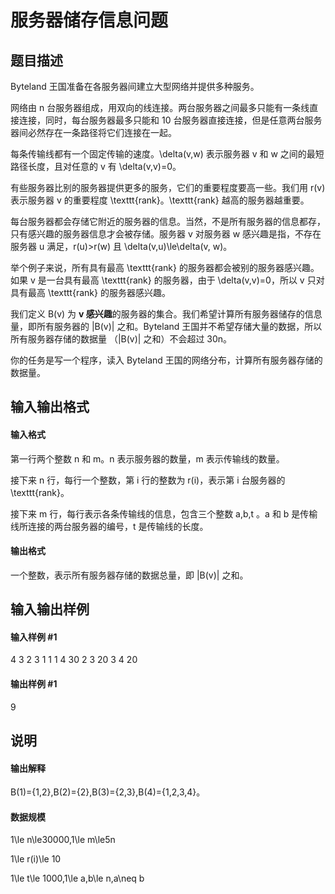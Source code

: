 
# 服务器储存信息问题
## 题目描述
Byteland 王国准备在各服务器间建立大型网络并提供多种服务。

网络由 n 台服务器组成，用双向的线连接。两台服务器之间最多只能有一条线直接连接，同时，每台服务器最多只能和 10 台服务器直接连接，但是任意两台服务器间必然存在一条路径将它们连接在一起。

每条传输线都有一个固定传输的速度。\delta(v,w) 表示服务器 v 和 w 之间的最短路径长度，且对任意的 v 有 \delta(v,v)=0。

有些服务器比别的服务器提供更多的服务，它们的重要程度要高一些。我们用 r(v) 表示服务器 v 的重要程度 \texttt{rank}。\texttt{rank} 越高的服务器越重要。

每台服务器都会存储它附近的服务器的信息。当然，不是所有服务器的信息都存，只有感兴趣的服务器信息才会被存储。服务器 v 对服务器 w 感兴趣是指，不存在服务器 u 满足，r(u)&gt;r(w) 且 \delta(v,u)\le\delta(v, w)。

举个例子来说，所有具有最高 \texttt{rank} 的服务器都会被别的服务器感兴趣。如果 v 是一台具有最高 \texttt{rank} 的服务器，由于 \delta(v,v)=0，所以 v 只对具有最高 \texttt{rank} 的服务器感兴趣。

我们定义 B(v) 为 **v 感兴趣**的服务器的集合。我们希望计算所有服务器储存的信息量，即所有服务器的 |B(v)| 之和。Byteland 王国并不希望存储大量的数据，所以所有服务器存储的数据量 （|B(v)| 之和）不会超过 30n。

你的任务是写一个程序，读入 Byteland 王国的网络分布，计算所有服务器存储的数据量。

## 输入输出格式
#### 输入格式

第一行两个整数 n 和 m。n 表示服务器的数量，m 表示传输线的数量。

接下来 n 行，每行一个整数，第 i 行的整数为 r(i)，表示第 i 台服务器的 \texttt{rank}。

接下来 m 行，每行表示各条传输线的信息，包含三个整数 a,b,t 。a 和 b 是传榆线所连接的两台服务器的编号，t 是传输线的长度。
#### 输出格式

一个整数，表示所有服务器存储的数据总量，即 |B(v)| 之和。

## 输入输出样例
#### 输入样例 #1
4 3
2
3
1
1
1 4 30
2 3 20
3 4 20
#### 输出样例 #1
9

## 说明
#### 输出解释

B(1)=\{1,2\},B(2)=\{2\},B(3)=\{2,3\},B(4)=\{1,2,3,4\}。

#### 数据规模

1\le n\le30000,1\le m\le5n

1\le r(i)\le 10

1\le t\le 1000,1\le a,b\le n,a\neq b
